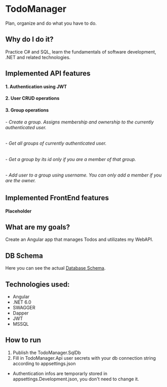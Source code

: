 # TodoManager
Plan, organize and do what you have to do.

## Why do I do it?
Practice C# and SQL, learn the fundamentals of software development, .NET and related technologies.

## Implemented API features
#### 1. Authentication using JWT
#### 2. User CRUD operations
#### 3. Group operations
###### - Create a group. Assigns membership and ownership to the currently authenticated user.
###### - Get all groups of currently authenticated user.
###### - Get a group by its id only if you are a member of that group.
###### - Add user to a group using username. You can only add a member if you are the owner.

## Implemented FrontEnd features
#### Placeholder

## What are my goals?
Create an Angular app that manages Todos and utilizates my WebAPI.

## DB Schema
Here you can see the actual [Database Schema](https://dbdiagram.io/d/634a9a8cf0018a1c5f0cfe88).

## Technologies used:
- Angular
- .NET 6.0
- SWAGGER
- Dapper
- JWT
- MSSQL

## How to run
1. Publish the TodoManager.SqlDb
2. Fill in TodoManager.Api user secrets with your db connection string according to appsettings.json
  - Authentication infos are temporarly stored in appsettings.Development.json, you don't need to change it.